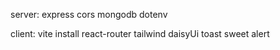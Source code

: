 server:
express cors mongodb dotenv 





client:
vite install
react-router
tailwind 
daisyUi
toast 
sweet alert
